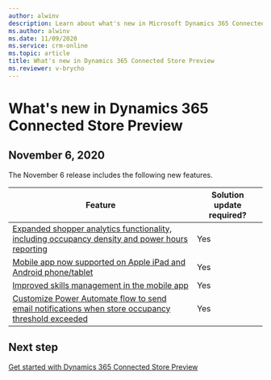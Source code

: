 ```yaml
---
author: alwinv
description: Learn about what's new in Microsoft Dynamics 365 Connected Store Preview
ms.author: alwinv
ms.date: 11/09/2020
ms.service: crm-online
ms.topic: article
title: What's new in Dynamics 365 Connected Store Preview
ms.reviewer: v-brycho
---
```


# What's new in Dynamics 365 Connected Store Preview

## November 6, 2020

The November 6 release includes the following new features.

| Feature | Solution update required? |
|----------------------------------------------------------------------------------------|------|
|[Expanded shopper analytics functionality, including occupancy density and power hours reporting](https://docs.microsoft.com/dynamics365-release-plan/2020wave2/commerce/dynamics365-connected-store/expanded-shopper-analytics-functionality-including-occupancy-density-power-hours-reporting)|Yes|
|[Mobile app now supported on Apple iPad and Android phone/tablet](https://docs.microsoft.com/en-us/dynamics365-release-plan/2020wave2/commerce/dynamics365-connected-store/mobile-app-now-supported-apple-ipad-android-phonetablet)|Yes|
|[Improved skills management in the mobile app](https://docs.microsoft.com/dynamics365-release-plan/2020wave2/commerce/dynamics365-connected-store/improved-skill-management-mobile-app)|Yes|
|[Customize Power Automate flow to send email notifications when store occupancy threshold exceeded](https://docs.microsoft.com/dynamics365-release-plan/2020wave2/commerce/dynamics365-connected-store/trigger-power-automate-workflows-based-alerts)|Yes|

## Next step

[Get started with Dynamics 365 Connected Store Preview](get-started.md)
